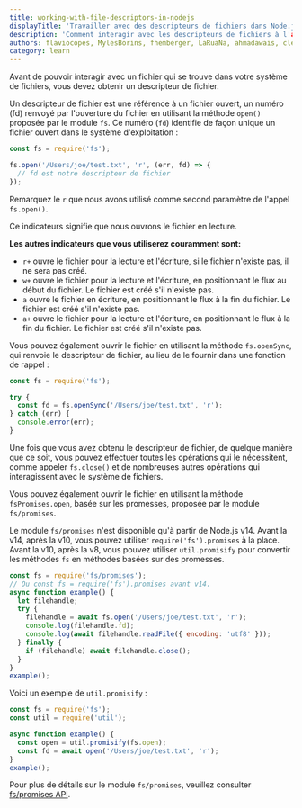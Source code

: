 ```yaml
---
title: working-with-file-descriptors-in-nodejs
displayTitle: 'Travailler avec des descripteurs de fichiers dans Node.js'
description: 'Comment interagir avec les descripteurs de fichiers à l'aide de Node.js ?'
authors: flaviocopes, MylesBorins, fhemberger, LaRuaNa, ahmadawais, clean99, Augustin Mauroy
category: learn
---
```


Avant de pouvoir interagir avec un fichier qui se trouve dans votre système de fichiers, vous devez obtenir un descripteur de fichier.

Un descripteur de fichier est une référence à un fichier ouvert, un numéro (fd) renvoyé par l'ouverture du fichier en utilisant la méthode `open()` proposée par le module `fs`. Ce numéro (`fd`) identifie de façon unique un fichier ouvert dans le système d'exploitation :

```js
const fs = require('fs');

fs.open('/Users/joe/test.txt', 'r', (err, fd) => {
  // fd est notre descripteur de fichier
});
```

Remarquez le `r` que nous avons utilisé comme second paramètre de l'appel `fs.open()`.

Ce indicateurs signifie que nous ouvrons le fichier en lecture.

**Les autres indicateurs que vous utiliserez couramment sont:**

* `r+` ouvre le fichier pour la lecture et l'écriture, si le fichier n'existe pas, il ne sera pas créé.
* `w+` ouvre le fichier pour la lecture et l'écriture, en positionnant le flux au début du fichier. Le fichier est créé s'il n'existe pas.
* `a` ouvre le fichier en écriture, en positionnant le flux à la fin du fichier. Le fichier est créé s'il n'existe pas.
* `a+` ouvre le fichier pour la lecture et l'écriture, en positionnant le flux à la fin du fichier. Le fichier est créé s'il n'existe pas.

Vous pouvez également ouvrir le fichier en utilisant la méthode `fs.openSync`, qui renvoie le descripteur de fichier, au lieu de le fournir dans une fonction de rappel :

```js
const fs = require('fs');

try {
  const fd = fs.openSync('/Users/joe/test.txt', 'r');
} catch (err) {
  console.error(err);
}
```

Une fois que vous avez obtenu le descripteur de fichier, de quelque manière que ce soit, vous pouvez effectuer toutes les opérations qui le nécessitent, comme appeler `fs.close()` et de nombreuses autres opérations qui interagissent avec le système de fichiers.

Vous pouvez également ouvrir le fichier en utilisant la méthode `fsPromises.open`, basée sur les promesses, proposée par le module `fs/promises`.

Le module `fs/promises` n'est disponible qu'à partir de Node.js v14. Avant la v14, après la v10, vous pouvez utiliser `require('fs').promises` à la place. Avant la v10, après la v8, vous pouvez utiliser `util.promisify` pour convertir les méthodes `fs` en méthodes basées sur des promesses.

```js
const fs = require('fs/promises');
// Ou const fs = require('fs').promises avant v14.
async function example() {
  let filehandle;
  try {
    filehandle = await fs.open('/Users/joe/test.txt', 'r');
    console.log(filehandle.fd);
    console.log(await filehandle.readFile({ encoding: 'utf8' }));
  } finally {
    if (filehandle) await filehandle.close();
  }
}
example();
```

Voici un exemple de `util.promisify` :

```js
const fs = require('fs');
const util = require('util');

async function example() {
  const open = util.promisify(fs.open);
  const fd = await open('/Users/joe/test.txt', 'r');
}
example();
```

Pour plus de détails sur le module `fs/promises`, veuillez consulter [fs/promises API](https://nodejs.org/docs/latest-v17.x/api/fs.html#promises-api).
